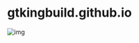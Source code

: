 # gtkingbuild.github.io

![img](https://github.com/tvban/tvban.github.io/blob/master/wizard/imagenes/tbuild.png?raw=true)
